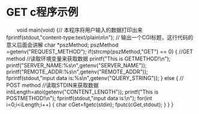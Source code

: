 # GET c程序示例

　　void main\(void\) {// 本程序将用户输入的数据打印出来 fprintf\(stdout,"content-type:text/plain\n\n"\); // 输出一个CGI标题，这行代码的意义后面会讲解 char \*pszMethod; pszMethod =getenv\("REQUEST\_METHOD"\); if\(strcmp\(pszMethod,"GET"\) == 0\) { //GET method //读取环境变量来获取数据 printf\("This is GETMETHOD!\n"\); printf\("SERVER\_NAME:%s\n",getenv\("SERVER\_NAME"\)\); printf\("REMOTE\_ADDR:%s\n",getenv\("REMOTE\_ADDR"\)\); fprintf\(stdout,"input data is:%s\n",getenv\("QUERY\_STRING"\)\); } else { // POST method //读取STDIN来获取数据 intiLength=atoi\(getenv\("CONTENT\_LENGTH"\)\); printf\("This is POSTMETHOD!\n"\); fprintf\(stdout,"input data is:\n"\); for\(int i=0;i&lt;iLength;i++\) { char cGet=fgetc\(stdin\); fputc\(cGet,stdout\); } } }

